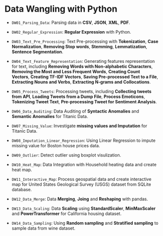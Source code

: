 # Data Wangling with Python

- `DW01_Parsing_Data`: Parsing data in **CSV**, **JSON**, **XML**, **PDF**.

- `DW02_Regular_Expression`: **Regular Expression** with Python.

- `DW03_Text_Pre_Processing`: Text Pre-processing with **Tokenization**, **Case Normalization**, **Removing Stop words**, **Stemming**, **Lemmatization**, **Sentence Segmentation**.

- `DW04_Text_Feature_Representation`: Generating features representation for text, including **Removing Words with Non-alphabetic Characters**, **Removing the Most and Less Frequent Words**, **Creating Count Vectors**, **Creating TF-IDF Vectors**, **Saving Pre-processed Text to a File**, **Extracting Nouns and Verbs**, **Extracting N-grams and Collocations**.

- `DW05_Process_Tweets`: Processing tweets, including **Collecting tweets from API**, **Loading Tweets from a Dump File**, **Process Emoticons**, **Tokenizing Tweet Text**, **Pre-processing Tweet for Sentiment Analysis**.

- `DW06_Data_Auditing`: Data Auditing of **Syntactic Anomalies** and **Semantic Anomalies** for Titanic Data.

- `DW07_Missing_Value`: Investigate **missing values and Imputation** for Titanic Data.

- `DW08_Imputation_Linear_Regression`: Using Linear Regression to impute missing value for Boston house prices data.

- `DW09_Outlier`: Detect outlier using boxplot visulization.

- `DW10_Heat_Map`: Data Integration with Household heating data and create heat map.

- `DW11_Interactive_Map`: Process geospatial data and create interactive map for United States Geological Survey (USGS) dataset from SQLite database. 

- `DW12_Data_Merge`: Data **Merging**, **Joing** and **Reshaping** with pandas.

- `DW13_Data_Scaling`: Data **Scaling** using **StandardScaler**, **MinMaxScaler** and **PowerTransformer** for California housing dataset.

- `DW14_Data_Sampling`: Using **Random sampling** and **Stratified sampling** to sample data from wine dataset.
